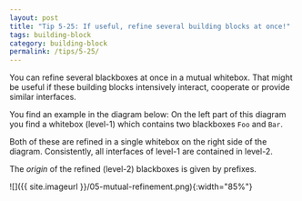 ```yaml
---
layout: post
title: "Tip 5-25: If useful, refine several building blocks at once!"
tags: building-block
category: building-block
permalink: /tips/5-25/
---
```


You can refine several blackboxes at once in a mutual whitebox. That
might be useful if these building blocks intensively interact,
cooperate or provide similar interfaces.

You find an example in the diagram below: On the left part of this diagram you find a whitebox (level-1) which contains two blackboxes
`Foo` and `Bar`.

Both of these are refined in a single whitebox on the right side
of the diagram. Consistently, all interfaces of level-1 are
contained in level-2.

The _origin_ of the refined (level-2) blackboxes is given
by prefixes.

![]({{ site.imageurl }}/05-mutual-refinement.png){:width="85%"}
